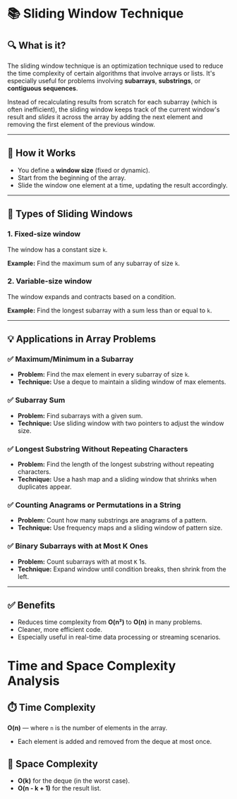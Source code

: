 # 📚 Sliding Window Technique

## 🔍 What is it?

The sliding window technique is an optimization technique used to reduce the time complexity of certain algorithms that involve arrays or lists. It's especially useful for problems involving **subarrays**, **substrings**, or **contiguous sequences**.

Instead of recalculating results from scratch for each subarray (which is often inefficient), the sliding window keeps track of the current window's result and *slides* it across the array by adding the next element and removing the first element of the previous window.

---

## 🧠 How it Works

- You define a **window size** (fixed or dynamic).
- Start from the beginning of the array.
- Slide the window one element at a time, updating the result accordingly.

---

## 🔧 Types of Sliding Windows

### 1. Fixed-size window
The window has a constant size `k`.

**Example:** Find the maximum sum of any subarray of size `k`.

### 2. Variable-size window
The window expands and contracts based on a condition.

**Example:** Find the longest subarray with a sum less than or equal to `k`.

---

## 💡 Applications in Array Problems

### ✅ Maximum/Minimum in a Subarray
- **Problem:** Find the max element in every subarray of size `k`.
- **Technique:** Use a deque to maintain a sliding window of max elements.

### ✅ Subarray Sum
- **Problem:** Find subarrays with a given sum.
- **Technique:** Use sliding window with two pointers to adjust the window size.

### ✅ Longest Substring Without Repeating Characters
- **Problem:** Find the length of the longest substring without repeating characters.
- **Technique:** Use a hash map and a sliding window that shrinks when duplicates appear.

### ✅ Counting Anagrams or Permutations in a String
- **Problem:** Count how many substrings are anagrams of a pattern.
- **Technique:** Use frequency maps and a sliding window of pattern size.

### ✅ Binary Subarrays with at Most K Ones
- **Problem:** Count subarrays with at most `K` 1s.
- **Technique:** Expand window until condition breaks, then shrink from the left.

---

## ✅ Benefits

- Reduces time complexity from **O(n²)** to **O(n)** in many problems.
- Cleaner, more efficient code.
- Especially useful in real-time data processing or streaming scenarios.


# Time and Space Complexity Analysis

## ⏱️ Time Complexity
**O(n)** — where `n` is the number of elements in the array.

- Each element is added and removed from the deque at most once.

## 📀 Space Complexity
- **O(k)** for the deque (in the worst case).
- **O(n - k + 1)** for the result list.
